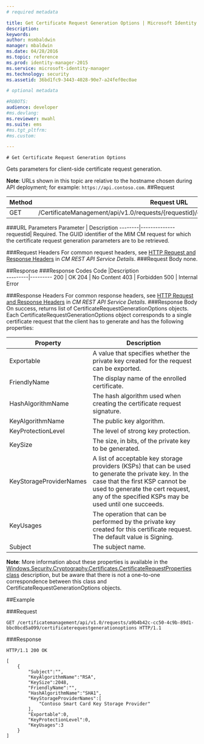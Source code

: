```yaml
---
# required metadata

title: Get Certificate Request Generation Options | Microsoft Identity Manager
description:
keywords:
author: msmbaldwin
manager: mbaldwin
ms.date: 04/28/2016
ms.topic: reference
ms.prod: identity-manager-2015
ms.service: microsoft-identity-manager
ms.technology: security
ms.assetid: 36bd1fc9-3443-4028-90e7-a24fef0ec0ae

# optional metadata

#ROBOTS:
audience: developer
#ms.devlang:
ms.reviewer: mwahl
ms.suite: ems
#ms.tgt_pltfrm:
#ms.custom:

---
```


    # Get Certificate Request Generation Options
Gets parameters for client-side certificate request generation.

**Note**: URLs shown in this topic are relative to the hostname chosen during API deployment; for example: `https://api.contoso.com`.
##Request


Method  |Request URL  
---------|---------
GET     |/CertificateManagement/api/v1.0/requests/{requestid}/certificaterequestgenerationoptions

###URL Parameters
Parameter | Description
--------|--------------
requestid| Required. The GUID identifier of the MIM CM request for which the certificate request generation parameters are to be retrieved.

###Request Headers
For common request headers, see [HTTP Request and Response Headers](certificate-management-rest-api-service-details.md#http-request-and-response-headers) in *CM REST API Service Details*.
###Request Body
none.


##Response
###Response Codes
Code  |Description  
---------|---------
200 | OK
204 | No Content
403 | Forbidden
500 | Internal Error

###Response Headers
For common response headers, see [HTTP Request and Response Headers](certificate-management-rest-api-service-details.md#http-request-and-response-headers) in *CM REST API Service Details*.
###Response Body
On success, returns list of CertificateRequestGenerationOptions objects. Each CertificateRequestGenerationOptions object corresponds to a single certificate request that the client has to generate and has the following properties:

Property| Description
--------|-----------
Exportable | A value that specifies whether the private key created for the request can be exported.
FriendlyName | The display name of the enrolled certificate.
HashAlgorithmName | The hash algorithm used when creating the certificate request signature.
KeyAlgorithmName | The public key algorithm.
KeyProtectionLevel | The level of strong key protection.
KeySize | The size, in bits, of the private key to be generated.
KeyStorageProviderNames | A list of acceptable key storage providers (KSPs) that can be used to generate the private key. In the case that the first KSP cannot be used to generate the cert request, any of the specified KSPs may be used until one succeeds.
KeyUsages | The operation that can be performed by the private key created for this certificate request. The default value is Signing.
Subject | The subject name.

**Note**: More information about these properties is available in the [Windows.Security.Cryptography.Certificates.CertificateRequestProperties class](https://msdn.microsoft.com/library/windows/apps/br212079.aspx) description, but be aware that there is not a one-to-one correspondence between this class and CertificateRequestGenerationOptions objects.

##Example

###Request
```
GET /certificatemanagement/api/v1.0/requests/a9b4b42c-cc50-4c9b-89d1-bbc0bcd5a099/certificaterequestgenerationoptions HTTP/1.1

```
###Response
```
HTTP/1.1 200 OK

[
    {
        "Subject":"",
        "KeyAlgorithmName":"RSA",
        "KeySize":2048,
        "FriendlyName":"",
        "HashAlgorithmName":"SHA1",
        "KeyStorageProviderNames":[
            "Contoso Smart Card Key Storage Provider"
        ],
        "Exportable":0,
        "KeyProtectionLevel":0,
        "KeyUsages":3
    }
]
```       
